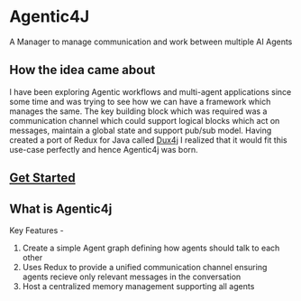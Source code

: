# Agentic4J

A Manager to manage communication and work between multiple AI Agents

## How the idea came about

I have been exploring Agentic workflows and multi-agent applications since some time and was trying to see how we can have a framework which manages the same.
The key building block which was required was a communication channel which could support logical blocks which act on messages, maintain a global state and support pub/sub model.
Having created a port of Redux for Java called [Dux4j](https://github.com/compscikaran/dux4j) I realized that it would fit this use-case perfectly and hence Agentic4j was born.


## [Get Started](https://github.com/compscikaran/agentic4j/wiki)

## What is Agentic4j

Key Features -
1. Create a simple Agent graph defining how agents should talk to each other
2. Uses Redux to provide a unified communication channel ensuring agents recieve only relevant messages in the conversation
3. Host a centralized memory management supporting all agents
